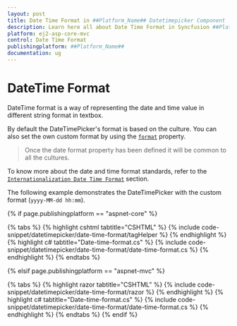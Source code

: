 ```yaml
---
layout: post
title: Date Time Format in ##Platform_Name## Datetimepicker Component
description: Learn here all about Date Time Format in Syncfusion ##Platform_Name## Datetimepicker component of Syncfusion Essential JS 2 and more.
platform: ej2-asp-core-mvc
control: Date Time Format
publishingplatform: ##Platform_Name##
documentation: ug
---
```



# DateTime Format

DateTime format is a way of representing the date and time value in different string format in textbox.

By default the DateTimePicker's format is based on the culture. You can also set the own
custom format by using the
[`format`](https://help.syncfusion.com/cr/aspnetcore-js2/Syncfusion.EJ2.Calendars.DateTimePicker.html#Syncfusion_EJ2_Calendars_DateTimePicker_Format)
property.

> Once the date format property has been defined it will be common to all the cultures.

To know more about the date and time format standards, refer to the
[`Internationalization Date Time Format`](/common/internationalization/) section.

The following example demonstrates the DateTimePicker with the custom format (`yyyy-MM-dd hh:mm`).

{% if page.publishingplatform == "aspnet-core" %}

{% tabs %}
{% highlight cshtml tabtitle="CSHTML" %}
{% include code-snippet/datetimepicker/date-time-format/tagHelper %}
{% endhighlight %}
{% highlight c# tabtitle="Date-time-format.cs" %}
{% include code-snippet/datetimepicker/date-time-format/date-time-format.cs %}
{% endhighlight %}
{% endtabs %}

{% elsif page.publishingplatform == "aspnet-mvc" %}

{% tabs %}
{% highlight razor tabtitle="CSHTML" %}
{% include code-snippet/datetimepicker/date-time-format/razor %}
{% endhighlight %}
{% highlight c# tabtitle="Date-time-format.cs" %}
{% include code-snippet/datetimepicker/date-time-format/date-time-format.cs %}
{% endhighlight %}
{% endtabs %}
{% endif %}

